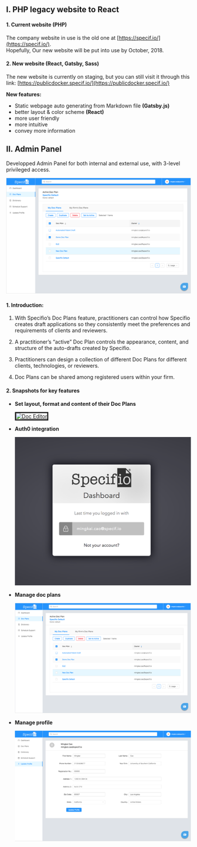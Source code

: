 

## I. PHP legacy website to React

#### 1. Current website (PHP)
The company website in use is the old one at [https://specif.io/](https://specif.io/).    
Hopefully, Our new website will be put into use by October, 2018.

#### 2. New website (React, Gatsby, Sass)
The new website is currently on staging, but you can still visit it through this link: [https://publicdocker.specif.io/](https://publicdocker.specif.io/)

**New features:**

* Static webpage auto generating from Markdown file **(Gatsby.js)**
* better layout & color scheme **(React)**
* more user friendly
* more intuitive
* convey more information



## II. Admin Panel

Developped Admin Panel for both internal and external use, with 3-level privileged access.

![Admin Panel](https://github.com/caomingkai/specifio_projects/raw/master/Admin%20Panel/docPlan.png)

#### 1. Introduction: 
1. With Specifio’s Doc Plans feature, practitioners can control how Specifio creates draft applications so they consistently meet the preferences and requirements of clients and reviewers.

2. A practitioner’s “active” Doc Plan controls the appearance, content, and structure of the auto-drafts created by Specifio.

3. Practitioners can design a collection of different Doc Plans for different clients, technologies, or reviewers.

4. Doc Plans can be shared among registered users within your firm.


#### 2. Snapshots for key features

- **Set layout, format and content of their Doc Plans**

    <a href="http://www.youtube.com/watch?feature=player_embedded&v=Gl8TfGINxko"  target="_blank"><img src="http://img.youtube.com/vi/Gl8TfGINxko/0.jpg" 
    alt="Doc Editor" width="400" height="300" border="3" /></a>

- **Auth0 integration**

    ![Admin Panel](https://github.com/caomingkai/specifio_projects/raw/master/Admin%20Panel/auth0.png)

- **Manage doc plans**

    ![Admin Panel](https://github.com/caomingkai/specifio_projects/raw/master/Admin%20Panel/docPlan.png)

- **Manage profile**

    ![Admin Panel](https://github.com/caomingkai/specifio_projects/raw/master/Admin%20Panel/profile.png)





